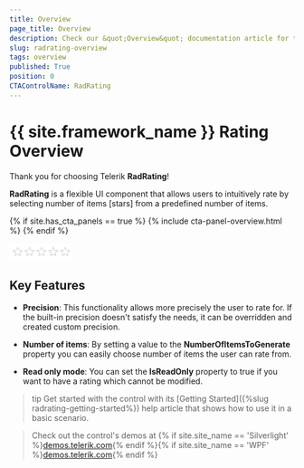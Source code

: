 ```yaml
---
title: Overview
page_title: Overview
description: Check our &quot;Overview&quot; documentation article for the RadRating {{ site.framework_name }} control.
slug: radrating-overview
tags: overview
published: True
position: 0
CTAControlName: RadRating
---
```


# {{ site.framework_name }} Rating Overview

Thank you for choosing Telerik __RadRating__!	

__RadRating__ is a flexible UI component that allows users to intuitively rate by selecting number of items [stars] from a predefined number of items.		

{% if site.has_cta_panels == true %}
{% include cta-panel-overview.html %}
{% endif %}

![{{ site.framework_name }} RadRating Overview](images/rating_default.png)

## Key Features

* __Precision__: This functionality allows more precisely the user to rate for. If the built-in precision doesn't satisfy the needs, it can be overridden and created custom precision.

* __Number of items__: By setting a value to the __NumberOfItemsToGenerate__ property you can easily choose number of items the user can rate from.		  

* __Read only mode__: You can set the __IsReadOnly__ property to true if you want to have a rating which cannot be modified.


>tip Get started with the control with its [Getting Started]({%slug radrating-getting-started%}) help article that shows how to use it in a basic scenario.

> Check out the control's demos at {% if site.site_name == 'Silverlight' %}[demos.telerik.com](https://demos.telerik.com/silverlight/#Rating){% endif %}{% if site.site_name == 'WPF' %}[demos.telerik.com](https://demos.telerik.com/wpf/){% endif %}
